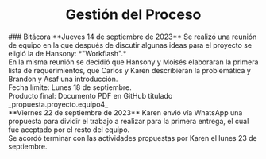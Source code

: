 ﻿<center><h1>Gestión del Proceso</h1></center>
### Bitácora
**Jueves 14 de septiembre de 2023**
Se realizó una reunión de equipo en la que después de discutir algunas ideas para el proyecto se eligió la de Hansony: *"Workflash".*<br> En la misma reunión se decidió que Hansony y Moisés elaboraran la primera lista de requerimientos, que Carlos y Karen describieran la problemática y Brandon y Asaf una introducción. <br>Fecha límite: Lunes 18 de septiembre. <br>Producto final: Documento PDF en GitHub titulado _propuesta.proyecto.equipo4_<br>
**Viernes 22 de septiembre de 2023**
Karen envió vía WhatsApp una propuesta para dividir el trabajo a realizar para la primera entrega, el cual fue aceptado por el resto del equipo. <br> Se acordó terminar con las actividades propuestas por Karen el lunes 23 de septiembre.


<!--stackedit_data:
eyJoaXN0b3J5IjpbLTUzNjM5NzY0Ml19
-->